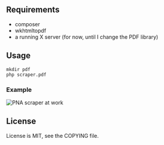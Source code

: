 ## Requirements

* composer
* wkhtmltopdf
* a running X server (for now, until I change the PDF library)


## Usage

```
mkdir pdf
php scraper.pdf
```

### Example

![PNA scraper at work](http://i.imgur.com/XQM4tGl.gif)


## License

License is MIT, see the COPYING file.
